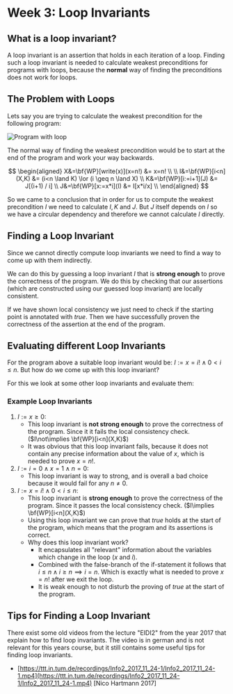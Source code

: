 # Week 3: Loop Invariants

## What is a loop invariant?

A loop invariant is an assertion that holds in each iteration of a loop. Finding such a loop invariant is needed to calculate weakest preconditions for programs with loops, because the **normal** way of finding the preconditions does not work for loops.

## The Problem with Loops

Lets say you are trying to calculate the weakest precondition for the following program:

![Program with loop](material/w03-loop_invariants/images/program_with_loop.png)

The normal way of finding the weakest precondition would be to start at the end of the program and work your way backwards.

$$
\begin{aligned}
X&=\bf{WP}[write(x)](x=n!) &= x=n! \\
\\
I&=\bf{WP}[i<n](X,K) &= (i<n \land K) \lor (i \geq n \land X) \\
K&=\bf{WP}[i:=i+1](J) &= J[(i+1) / i] \\
J&=\bf{WP}[x:=x*i](I) &= I[x*i/x] \\
\end{aligned}
$$

So we came to a conclusion that in order for us to compute the weakest precondition $I$ we need to calculate $I,K$ and $J$. But $J$ itself depends on $I$ so we have a circular dependency and therefore we cannot calculate $I$ directly.

## Finding a Loop Invariant

Since we cannot directly compute loop invariants we need to find a way to come up with them indirectly.

We can do this by guessing a loop invariant $I$ that is **strong enough** to prove the correctness of the program. We do this by checking that our assertions (which are constructed using our guessed loop invariant) are locally consistent.

If we have shown local consistency we just need to check if the starting point is annotated with $true$. Then we have successfully proven the correctness of the assertion at the end of the program.

## Evaluating different Loop Invariants

For the program above a suitable loop invariant would be: $I:= x=i! \land 0<i \leq n$. But how do we come up with this loop invariant?

For this we look at some other loop invariants and evaluate them:

### Example Loop Invariants

1. $I:= x\geq 0$:
   - This loop invariant is **not strong enough** to prove the correctness of the program. Since it it fails the local consistency check. ($I\not\implies \bf{WP}[i<n](X,K)$)
   - It was obvious that this loop invariant fails, because it does not contain any precise information about the value of $x$, which is needed to prove $x=n!$.
2. $I:= i=0\land x=1 \land n=0$:
   - This loop invariant is way to strong, and is overall a bad choice because it would fail for any $n\neq 0$.
3. $I:= x=i! \land 0<i \leq n$:
   - This loop invariant is **strong enough** to prove the correctness of the program. Since it passes the local consistency check. ($I\implies \bf{WP}[i<n](X,K)$)
   - Using this loop invariant we can prove that $true$ holds at the start of the program, which means that the program and its assertions is correct.
   - Why does this loop invariant work?
     - It encapsulates all "relevant" information about the variables which change in the loop ($x$ and $i$).
     - Combined with the false-branch of the if-statement it follows that $i\leq n \land i\geq n \implies i=n$. Which is exactly what is needed to prove $x=n!$ after we exit the loop.
     - It is weak enough to not disturb the proving of $true$ at the start of the program.

## Tips for Finding a Loop Invariant

There exist some old videos from the lecture "EIDI2" from the year 2017 that explain how to find loop invariants. The video is in german and is not relevant for this years course, but it still contains some useful tips for finding loop invariants.

- [https://ttt.in.tum.de/recordings/Info2_2017_11_24-1/Info2_2017_11_24-1.mp4](https://ttt.in.tum.de/recordings/Info2_2017_11_24-1/Info2_2017_11_24-1.mp4) [Nico Hartmann 2017]

